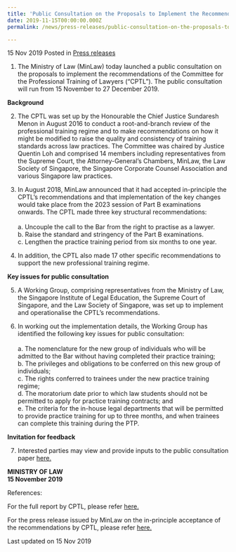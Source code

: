 ```yaml
---
title: 'Public Consultation on the Proposals to Implement the Recommendations of the Committee for the Professional Training of Lawyers'
date: 2019-11-15T00:00:00.000Z
permalink: /news/press-releases/public-consultation-on-the-proposals-to-implement-the-recommendations-of-the-cptl/

---
```



15 Nov 2019 Posted in [Press releases](/news/press-releases)

1.  The Ministry of Law (MinLaw) today launched a public consultation on the proposals to implement the recommendations of the Committee for the Professional Training of Lawyers (“CPTL”). The public consultation will run from 15 November to 27 December 2019.

**Background**
<ol start="2">
<li>The CPTL was set up by the Honourable the Chief Justice Sundaresh Menon in August 2016 to conduct a root-and-branch review of the professional training regime and to make recommendations on how it might be modified to raise the quality and consistency of training standards across law practices. The Committee was chaired by Justice Quentin Loh and comprised 14 members including representatives from the Supreme Court, the Attorney-General’s Chambers, MinLaw, the Law Society of Singapore, the Singapore Corporate Counsel Association and various Singapore law practices.</li>
</ol>

<ol start="3">
<li>In August 2018, MinLaw announced that it had accepted in-principle the CPTL’s recommendations and that implementation of the key changes would take place from the 2023 session of Part B examinations onwards. The CPTL made three key structural recommendations:
<br>
<br>
a.  Uncouple the call to the Bar from the right to practise as a lawyer.
<br>
b.  Raise the standard and stringency of the Part B examinations.
<br>
c.  Lengthen the practice training period from six months to one year.</li>
</ol>

<ol start="4">
<li>In addition, the CPTL also made 17 other specific recommendations to support the new professional training regime.</li>
</ol>

**Key issues for public consultation**

<ol start="5">
<li>A Working Group, comprising representatives from the Ministry of Law, the Singapore Institute of Legal Education, the Supreme Court of Singapore, and the Law Society of Singapore, was set up to implement and operationalise the CPTL’s recommendations.</li>
</ol>

<ol start="6">
<li>In working out the implementation details, the Working Group has identified the following key issues for public consultation: 
<br>
<br>
a.  The nomenclature for the new group of individuals who will be admitted to the Bar without having completed their practice training;
<br>
b.  The privileges and obligations to be conferred on this new group of individuals;
<br>
c.  The rights conferred to trainees under the new practice training regime;
<br>
d.  The moratorium date prior to which law students should not be permitted to apply for practice training contracts; and
<br>
e.  The criteria for the in-house legal departments that will be permitted to provide practice training for up to three months, and when trainees can complete this training during the PTP.</li>
</ol>

**Invitation for feedback**

<ol start="7">
<li>Interested parties may view and provide inputs to the public consultation paper <a href="https://go.gov.sg/cptlconsult">here.</a></li>
</ol>

**MINISTRY OF LAW**
<br>
**15 November 2019**
<br>

References:
<br>

For the full report by CPTL, please refer <a href="http://www.supremecourt.gov.sg/docs/default-source/default-document-library/report-of-the-committee-for-the-professional-training-of-lawyers.pdf">here.</a> 

For the press release issued by MinLaw on the in-principle acceptance of the recommendations by CPTL, please refer <a href="https://app.mlaw.gov.sg/news/press-releases/law-ministry-accepts-recommendations-to-strengthen-professional">here.</a>  

<p class="right-side-updated">Last updated on 15 Nov 2019</p>

